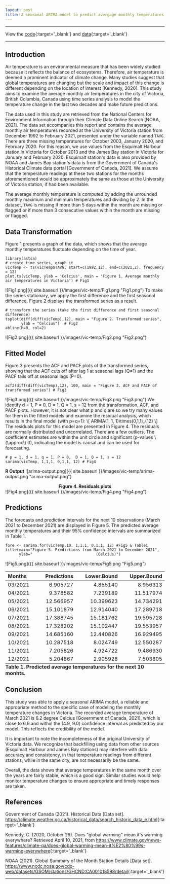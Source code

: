 ```yaml
---
layout: post
title: A seasonal ARIMA model to predict avergage monthly temperatures in Victoria, BC
---
```


****
View the [code](https://github.com/vietdao204/vic-temp/blob/main/main.Rmd){:target='_blank'} and [data](https://github.com/vietdao204/vic-temp/blob/main/data/victemp.csv){:target='_blank'}

****

## Introduction
Air temperature is an environmental measure that has been widely studied because it reflects the balance of ecosystems. Therefore, air temperature is deemed a prominent indicator of climate change. Many studies suggest that global temperatures are changing but the scale and impact of this change is different depending on the location of interest [Kennedy, 2020]. This study aims to examine the average monthly air temperatures in the city of Victoria, British Columbia, Canada using time series analysis to model the temperature change in the last two decades and make future predictions.

The data used in this study are retrieved from the National Centers for Environment Information through their Climate Data Online Search [NOAA, 2021]. The data set accompanies this report and contains the average monthly air temperatures recorded at the University of Victoria station from December 1992 to February 2021, presented under the variable named `TAVG`. There are three missing temperatures for October 2003, January 2020, and February 2020. For this reason, we use values from the Esquimalt Harbour station in Victoria for October 2013 and the James Bay station in Victoria for January and February 2020. Esquimalt station's data is also provided by NOAA and James Bay station's data is from the Government of Canada's Historical Climate data portal [Government of Canada, 2021]. We assume that the temperature readings at these two stations for the months aforementioned would be approximately the same as those at the University of Victoria station, if had been available.

The average monthly temperature is computed by adding the unrounded monthly maximum and minimum temperatures and dividing by 2. In the dataset, `TAVG` is missing if more than 5 days within the month are missing or flagged or if more than 3 consecutive values within the month are missing or flagged.

## Data Transformation
Figure 1 presents a graph of the data, which shows that the average monthly temperatures fluctuate depending on the time of year.
```
library(astsa)
# create time series, graph it
vicTemp <- ts(vicTemp$TAVG, start=c(1992,12), end=c(2021,2), frequency = 12) 
plot.ts(vicTemp, ylab = 'Celcius', main = 'Figure 1. Average monthly air temperatures in Victoria') # Fig1
```
![Fig1.png]({{ site.baseurl }}/images/vic-temp/Fig1.png "Fig1.png")
To make the series stationary, we apply the first difference and the first seasonal difference. Figure 2 displays the transformed series as a result.
```
# transform the series (take the first difference and first seasonal difference)
tsplot(diff(diff(vicTemp),12), main = "Figure 2. Transformed series", 
       ylab = "Celcius")  # Fig2
abline(h=0, col=2)
```
![Fig2.png]({{ site.baseurl }}/images/vic-temp/Fig2.png "Fig2.png")

## Fitted Model
Figure 3 presents the ACF and PACF plots of the transformed series, showing that the ACF cuts off after lag 1 at seasonal lags (Q=1) and the PACF tails off at seasonal lags (P=0).
```
acf2(diff(diff(vicTemp),12), 100, main = "Figure 3. ACF and PACF of transformed series") # Fig3
```
![Fig3.png]({{ site.baseurl }}/images/vic-temp/Fig3.png "Fig3.png")
We identify d = 1, P = 0, D = 1, Q = 1, s = 12 from the transformation, ACF, and PACF plots. However, it is not clear what p and q are so we try many values for them in the fitted models and examine the residual analysis, which results in the final model (with p=q=1): \\[ ARIMA(1, 1, 1)\times(0,1,1)_{12} \\]
The residuals plots for this model are presented in Figure 4. The residuals are normally distributed and uncorrelated. There are a few outliers. The coefficient estimates are within the unit circle and significant (p-values \\(\approx\\) 0), indicating the model is causal and can be used for forecasting. 
```
# p = 1, d = 1, q = 1, P = 0,  D = 1, Q = 1, s = 12
sarima(vicTemp, 1,1,1, 0,1,1, 12) # Fig4
```
**R Output**
![arima-output.png]({{ site.baseurl }}/images/vic-temp/arima-output.png "arima-output.png")

<div style="text-align:center"><b>Figure 4. Residuals plots</b></div>
![Fig4.png]({{ site.baseurl }}/images/vic-temp/Fig4.png "Fig4.png")

## Predictions
The forecasts and prediction intervals for the next 10 observations (March 2021 to December 2021) are displayed in Figure 5. The predicted average monthly temperatures and their 95% confidence intervals are summarized in Table 1.
```
fore <- sarima.for(vicTemp,10, 1,1,1, 0,1,1, 12) #Fig5 & Table1
title(main="Figure 5. Predictions from March 2021 to December 2021", 
      ylab="                            (Celcius)")
```
![Fig5.png]({{ site.baseurl }}/images/vic-temp/Fig5.png "Fig5.png")

<table class=" lightable-material lightable-striped lightable-hover" style="margin-left: auto; margin-right: auto;border-bottom: 0;">
                <thead>
                    <tr>
                        <th style="text-align:left;">
                        Months
                        </th>
                        <th style="text-align:right;">
                        Predictions
                        </th>
                        <th style="text-align:right;">
                        Lower.Bound
                        </th>
                        <th style="text-align:right;">
                        Upper.Bound
                        </th>
                    </tr>
                </thead>
                <tbody>
                    <tr>
                        <td style="text-align:left;">
                        03/2021
                        </td>
                        <td style="text-align:right;">
                        6.905727
                        </td>
                        <td style="text-align:right;">
                        4.855140
                        </td>
                        <td style="text-align:right;">
                        8.956313
                        </td>
                    </tr>
                    <tr>
                        <td style="text-align:left;">
                        04/2021
                        </td>
                        <td style="text-align:right;">
                        9.378582
                        </td>
                        <td style="text-align:right;">
                        7.239189
                        </td>
                        <td style="text-align:right;">
                        11.517974
                        </td>
                    </tr>
                    <tr>
                        <td style="text-align:left;">
                        05/2021
                        </td>
                        <td style="text-align:right;">
                        12.566957
                        </td>
                        <td style="text-align:right;">
                        10.399623
                        </td>
                        <td style="text-align:right;">
                        14.734291
                        </td>
                    </tr>
                    <tr>
                        <td style="text-align:left;">
                        06/2021
                        </td>
                        <td style="text-align:right;">
                        15.101879
                        </td>
                        <td style="text-align:right;">
                        12.914040
                        </td>
                        <td style="text-align:right;">
                        17.289718
                        </td>
                    </tr>
                    <tr>
                        <td style="text-align:left;">
                        07/2021
                        </td>
                        <td style="text-align:right;">
                        17.388745
                        </td>
                        <td style="text-align:right;">
                        15.181762
                        </td>
                        <td style="text-align:right;">
                        19.595728
                        </td>
                    </tr>
                    <tr>
                        <td style="text-align:left;">
                        08/2021
                        </td>
                        <td style="text-align:right;">
                        17.328202
                        </td>
                        <td style="text-align:right;">
                        15.102447
                        </td>
                        <td style="text-align:right;">
                        19.553957
                        </td>
                    </tr>
                    <tr>
                        <td style="text-align:left;">
                        09/2021
                        </td>
                        <td style="text-align:right;">
                        14.685160
                        </td>
                        <td style="text-align:right;">
                        12.440826
                        </td>
                        <td style="text-align:right;">
                        16.929495
                        </td>
                    </tr>
                    <tr>
                        <td style="text-align:left;">
                        10/2021
                        </td>
                        <td style="text-align:right;">
                        10.287518
                        </td>
                        <td style="text-align:right;">
                        8.024749
                        </td>
                        <td style="text-align:right;">
                        12.550287
                        </td>
                    </tr>
                    <tr>
                        <td style="text-align:left;">
                        11/2021
                        </td>
                        <td style="text-align:right;">
                        7.205826
                        </td>
                        <td style="text-align:right;">
                        4.924722
                        </td>
                        <td style="text-align:right;">
                        9.486930
                        </td>
                    </tr>
                    <tr>
                        <td style="text-align:left;">
                        12/2021
                        </td>
                        <td style="text-align:right;">
                        5.204867
                        </td>
                        <td style="text-align:right;">
                        2.905928
                        </td>
                        <td style="text-align:right;">
                        7.503805
                        </td>
                    </tr>
                </tbody>
                <tfoot>
                    <tr>
                        <td style="padding: 0; " colspan="100%">
                            <sup></sup>
                             <b>Table 1. Predicted average temperatures for the next 10 monhts.</b>
                        </td>
                    </tr>
                </tfoot>
            </table>

## Conclusion
This study was able to apply a seasonal ARIMA model, a reliable and appropriate method to the specific case of modeling the monthly temperature changes in Victoria. The recorded average temperature of March 2021 is 6.2 degree Celcius [Government of Canada, 2021], which is close to 6.9 and within the (4.9, 9.0) confidence interval as predicted by our model. This reflects the credibility of the model.

It is important to note the incompleteness of the original University of Victoria data. We recognize that backfilling using data from other sources (Esquimalt Harbour and James Bay stations) may interfere with data accuracy and consistency, in that temperature readings from different stations, while in the same city, are not necessarily be the same.

Overall, the data shows that average temperatures in the same month over the years are fairly stable, which is a good sign. Similar studies would help monitor temperature changes to ensure appropriate and timely responses are taken.

## References
Government of Canada (2021). Historical Data [Data set]. <https://climate.weather.gc.ca/historical_data/search_historic_data_e.html>{:target='_blank'}

Kennedy, C. (2020, October 29). Does "global warming" mean it's warming everywhere? Retrieved April 10, 2021, from <https://www.climate.gov/news-features/climate-qa/does-global-warming-mean-it%E2%80%99s-warming-everywhere>{:target='_blank'}

NOAA (2021). Global Summary of the Month Station Details [Data set]. <https://www.ncdc.noaa.gov/cdo-web/datasets/GSOM/stations/GHCND:CA001018598/detail>{:target='_blank'}

****
